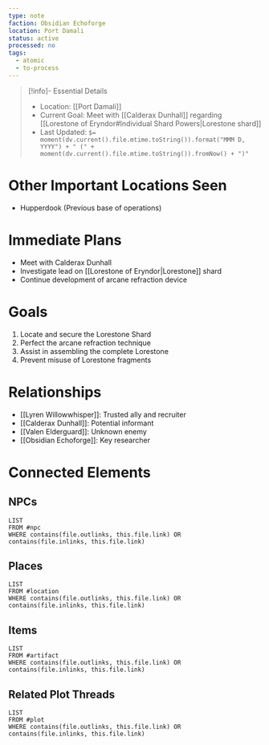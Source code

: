```yaml
---
type: note
faction: Obsidian Echoforge
location: Port Damali
status: active
processed: no
tags:
  - atomic
  - to-process
---
```

> [!info]- Essential Details
> - Location: [[Port Damali]]
> - Current Goal: Meet with [[Calderax Dunhall]] regarding [[Lorestone of Eryndor#Individual Shard Powers|Lorestone shard]]
> - Last Updated: `$= moment(dv.current().file.mtime.toString()).format("MMM D, YYYY") + " (" + moment(dv.current().file.mtime.toString()).fromNow() + ")"`

# Other Important Locations Seen
- Hupperdook (Previous base of operations)

# Immediate Plans
- Meet with Calderax Dunhall
- Investigate lead on [[Lorestone of Eryndor|Lorestone]] shard
- Continue development of arcane refraction device

# Goals
1. Locate and secure the Lorestone Shard
2. Perfect the arcane refraction technique
3. Assist in assembling the complete Lorestone
4. Prevent misuse of Lorestone fragments

# Relationships
- [[Lyren Willowwhisper]]: Trusted ally and recruiter
- [[Calderax Dunhall]]: Potential informant
- [[Valen Elderguard]]: Unknown enemy
- [[Obsidian Echoforge]]: Key researcher

# Connected Elements
## NPCs
```dataview
LIST
FROM #npc
WHERE contains(file.outlinks, this.file.link) OR contains(file.inlinks, this.file.link)
```
## Places
```dataview
LIST
FROM #location
WHERE contains(file.outlinks, this.file.link) OR contains(file.inlinks, this.file.link)
```
## Items
```dataview
LIST
FROM #artifact 
WHERE contains(file.outlinks, this.file.link) OR contains(file.inlinks, this.file.link)
```
## Related Plot Threads
```dataview
LIST
FROM #plot 
WHERE contains(file.outlinks, this.file.link) OR contains(file.inlinks, this.file.link)
```